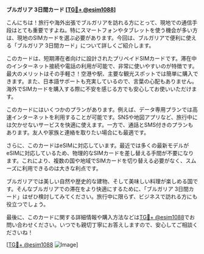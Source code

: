 **ブルガリア 3日間カード [[TG💪+ @esim1088](https://t.me/s/esim1088)]**

こんにちは！旅行や海外出張でブルガリアを訪れる方にとって、現地での通信手段はとても重要ですよね。特にスマートフォンやタブレットを使う機会が多い方は、現地のSIMカードを選ぶ必要があります。今回は、ブルガリアで便利に使える「ブルガリア 3日間カード」について詳しくご紹介します。

このカードは、短期滞在者向けに設計されたプリペイドSIMカードです。滞在中のインターネット接続や電話の利用が可能で、非常に使いやすいのが特徴です。最大のメリットはその手軽さ！空港や駅、主要な観光スポットでは簡単に購入できます。また、日本語サポートも充実しているので、言葉の心配もありません。海外でSIMカードを購入する際に不安を感じる方でも安心してお使いいただけます。

このカードにはいくつかのプランがあります。例えば、データ専用プランでは高速インターネットを利用することが可能です。SNSや地図アプリなど、旅行中には欠かせないサービスを快適に使えます。一方で、通話とSMS付きのプランもあります。友人や家族と連絡を取りたい場合にも最適です。

さらに、このカードはeSIMに対応しています。最近では多くの最新モデルがeSIMに対応しているため、物理的なSIMカードを差し替える手間が不要になります。これにより、複数の国や地域でSIMカードを切り替える必要がなく、スムーズに利用できるのは大きな利点です。

ブルガリアでは美しい自然や歴史的な建物、そして美味しい料理が楽しめる国です。そんなブルガリアでの滞在をより快適にするために、「ブルガリア 3日間カード」はぜひ検討してみてください。旅行中に限らず、ビジネスで訪れる方にも役立つでしょう。

最後に、このカードに関する詳細情報や購入方法などは[TG💪+ @esim1088](https://t.me/s/esim1088)でお問い合わせください。いつでも親切丁寧にお答えしますので、安心してご相談くださいね！

[[TG💪+ @esim1088](https://t.me/s/esim1088) ![Image](https://i.postimg.cc/Y0z9fWf4/image.png)]